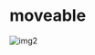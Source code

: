 # moveable
![img2](https://user-images.githubusercontent.com/45253240/97108837-6dddc500-1713-11eb-8e76-488d369677c5.PNG)
